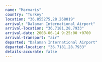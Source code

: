 ```yaml
---
name: "Marmaris"
country: "Turkey"
location: "36.855275,28.268019"
arrival: "Dalaman International Airport"
arrival-location: "36.7181,28.7933"
arrival-date: 2008-06-14 9:25:00 +0700
arrival-transport: "air"
departed: "Dalaman International Airport"
departed-location: "36.7181,28.7933"
details-accurate: false
---
```

